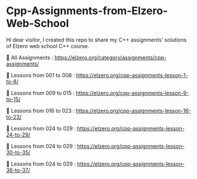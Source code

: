 # Cpp-Assignments-from-Elzero-Web-School

Hi dear visitor, I created this repo to share my C++ assignments' solutions  of Elzero web school C++ course.

🔗 All Assignments : https://elzero.org/category/assignments/cpp-assignments/

🔗 Lessons from 001 to 008 : https://elzero.org/cpp-assignments-lesson-1-to-8/

🔗 Lessons from 009 to 015 : https://elzero.org/cpp-assignments-lesson-9-to-15/

🔗 Lessons from 016 to 023 : https://elzero.org/cpp-assignments-lesson-16-to-23/

🔗 Lessons from 024 to 029 : https://elzero.org/cpp-assignments-lesson-24-to-29/

🔗 Lessons from 024 to 029 : https://elzero.org/cpp-assignments-lesson-30-to-35/

🔗 Lessons from 024 to 029 : https://elzero.org/cpp-assignments-lesson-36-to-37/

